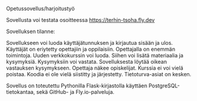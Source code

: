 Opetussovellus/harjoitustyö

Sovellusta voi testata osoitteessa https://terhin-tsoha.fly.dev

Sovelluksen tilanne:

Sovellukseen voi luoda käyttäjätunnuksen ja kirjautua sisään ja ulos.
Käyttäjät on eriytetty opettajiin ja oppilaisiin. Opettajalla on enemmän 
toimintoja.
Uuden verkkokurssin voi luoda. Siihen voi lisätä materiaalia ja kysymyksiä. 
Kysymyksiin voi vastata. Sovelluksesta löytää oikean vastauksen 
kysymykseen. Opettaja näkee opiskelijat.
Kurssia ei voi vielä poistaa. 
Koodia ei ole vielä siistitty ja järjestetty.
Tietoturva-asiat on kesken. 

Sovellus on toteutettu Pythonilla Flask-kirjastolla käyttäen 
PostgreSQL-tietokantaa, sekä GitHub- ja 
Fly.io-palveluja.

